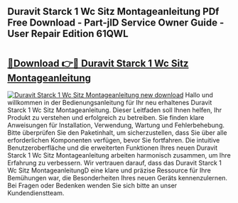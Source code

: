 ## Duravit Starck 1 Wc Sitz Montageanleitung PDf Free Download - Part-jID Service Owner Guide - User Repair Edition 61QWL

# <h2><a href="http://df7gz7.blite.top/?on=Duravit+Starck+1+Wc+Sitz+Montageanleitung">🔗Download 👉🔴 Duravit Starck 1 Wc Sitz Montageanleitung</a></h2>

[![Duravit Starck 1 Wc Sitz Montageanleitung new download](https://i.imgur.com/lujVjoI.png)](http://df7gz7.blite.top/?on=Duravit+Starck+1+Wc+Sitz+Montageanleitung)
Hallo und willkommen in der Bedienungsanleitung für Ihr neu erhaltenes Duravit Starck 1 Wc Sitz Montageanleitung. Dieser Leitfaden soll Ihnen helfen, Ihr Produkt zu verstehen und erfolgreich zu betreiben. Sie finden klare Anweisungen für Installation, Verwendung, Wartung und Fehlerbehebung. Bitte überprüfen Sie den Paketinhalt, um sicherzustellen, dass Sie über alle erforderlichen Komponenten verfügen, bevor Sie fortfahren. Die intuitive Benutzeroberfläche und die erweiterten Funktionen Ihres neuen Duravit Starck 1 Wc Sitz Montageanleitung arbeiten harmonisch zusammen, um Ihre Erfahrung zu verbessern. Wir vertrauen darauf, dass das Duravit Starck 1 Wc Sitz MontageanleitungD eine klare und präzise Ressource für Ihre Bemühungen war, die Besonderheiten Ihres neuen Geräts kennenzulernen. Bei Fragen oder Bedenken wenden Sie sich bitte an unser Kundendienstteam.
